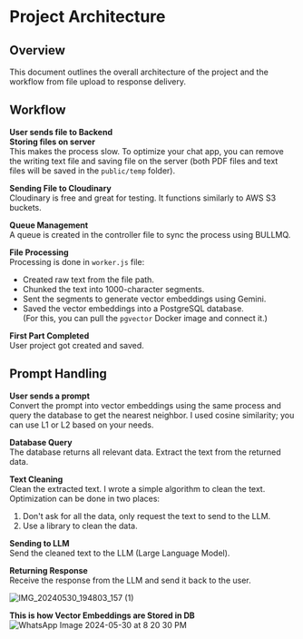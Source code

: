 # Project Architecture

## Overview
This document outlines the overall architecture of the project and the workflow from file upload to response delivery.

## Workflow

**User sends file to Backend**  
**Storing files on server**  
This makes the process slow. To optimize your chat app, you can remove the writing text file and saving file on the server (both PDF files and text files will be saved in the `public/temp` folder).

**Sending File to Cloudinary**  
Cloudinary is free and great for testing. It functions similarly to AWS S3 buckets.

**Queue Management**  
A queue is created in the controller file to sync the process using BULLMQ.

**File Processing**  
Processing is done in `worker.js` file:
- Created raw text from the file path.
- Chunked the text into 1000-character segments.
- Sent the segments to generate vector embeddings using Gemini.
- Saved the vector embeddings into a PostgreSQL database.  
  (For this, you can pull the `pgvector` Docker image and connect it.)

**First Part Completed**  
User project got created and saved.

## Prompt Handling

**User sends a prompt**  
Convert the prompt into vector embeddings using the same process and query the database to get the nearest neighbor. I used cosine similarity; you can use L1 or L2 based on your needs.

**Database Query**  
The database returns all relevant data. Extract the text from the returned data.

**Text Cleaning**  
Clean the extracted text. I wrote a simple algorithm to clean the text. Optimization can be done in two places:
1. Don't ask for all the data, only request the text to send to the LLM.
2. Use a library to clean the data.

**Sending to LLM**  
Send the cleaned text to the LLM (Large Language Model).

**Returning Response**  
Receive the response from the LLM and send it back to the user.





 ![IMG_20240530_194803_157 (1)](https://github.com/VARUN-KUSH/WebApp-to-chat-with-PDFs/assets/120031014/b3453ca2-bb19-487d-87ea-25d310b41161)


 **This is how Vector Embeddings are Stored in DB**
![WhatsApp Image 2024-05-30 at 8 20 30 PM](https://github.com/VARUN-KUSH/WebApp-to-chat-with-PDFs/assets/120031014/ca6ffd8a-a40b-4515-aefc-d16b70d0de71)


